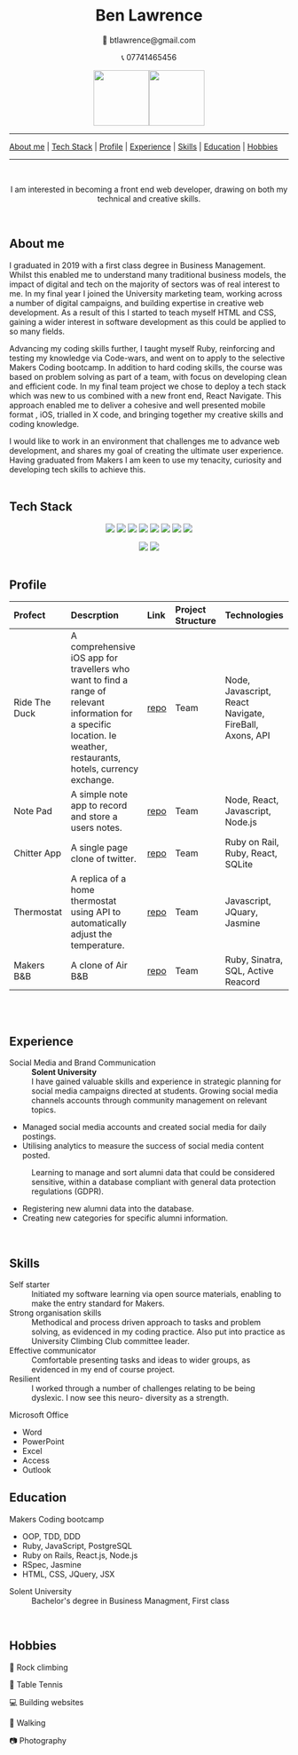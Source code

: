 <h1 align="center", font-size=40px >Ben Lawrence</h1>


<p align="center"> 📧 btlawrence@gmail.com</p>  
<p align="center"> 📞 07741465456</p>   
<p align="center"><a href="https://www.linkedin.com/in/benedictlawrence/"><img src="https://user-images.githubusercontent.com/71974361/109997928-a2d4d680-7d08-11eb-982c-15ca09a5776d.png" width=100px><img src="https://user-images.githubusercontent.com/71974361/109998317-052dd700-7d09-11eb-8300-b559bc0e437f.png" width=100px></a></p>

--- 

[About me](#About-me) | [Tech Stack](#Tech-Stack) | [Profile](#Profile) | [Experience](#Experience) | [Skills](#Skills) | [Education](#Education) | [Hobbies](#Hobbies) 
  
---
  

</br>
<p align="center">I am interested in becoming a front end web developer, drawing on both my technical and creative skills.</p> 
</br> 

<h2>About me</h2>

I graduated in 2019 with a first class degree in Business Management. Whilst this enabled me to understand many traditional business models, the impact of digital and tech on the majority of sectors was of real  interest to me. In my final year I joined the University marketing team, working across a number of digital campaigns, and  building expertise in creative web development. As a result of this I started to teach myself HTML and CSS, gaining  a wider interest in software development as this could be applied to so many fields.  

Advancing my coding skills further, I taught myself Ruby, reinforcing and testing my knowledge via Code-wars, and went on to apply to the selective Makers Coding bootcamp. In addition to hard coding skills, the course was based on problem solving as part of a team, with focus on developing clean and efficient code. In my final team project we chose to deploy a tech stack which was new to us combined with a new front end, React Navigate. This approach enabled me to deliver a cohesive and well presented mobile format , iOS, trialled in X code, and  bringing  together my creative skills and coding knowledge.     

I would like to work in an environment that challenges me to advance  web development, and shares  my goal  of creating the ultimate user experience. Having graduated from Makers I am keen to use my tenacity, curiosity and developing tech skills to achieve this. 
</br> 
</br> 
<h2>Tech Stack</h2> 

<p align="center"><img src="https://img.shields.io/badge/-Ruby-black?logo=Ruby&logoColor=red"> <img src="https://img.shields.io/badge/-JavaScript-black?logo=JavaScript&logoColor=yellow"> <img src="https://img.shields.io/badge/-HTML-black?logo=HTML5&logoColor=orange"> <img src="https://img.shields.io/badge/-CSS-black?logo=CSS3&logoColor=blue"> <img src="https://img.shields.io/badge/-React-black?logo=React&logoColor=lightblue"> <img src="https://img.shields.io/badge/-ReactNative-black?logo=React&logoColor=green"> <img src="https://img.shields.io/badge/-PostgreSQL-black?logo=PostgreSQL&logoColor=PaleTurquoise"> <img src="https://img.shields.io/badge/-SQLite-black?logo=SQLite&logoColor=lightgrey"></ p> 

<p align="center"><img src="https://img.shields.io/badge/-Node-black?logo=Node.js&logoColor=lightgreen"> <img src="https://img.shields.io/badge/-Ruby on Rails-black?logo=Ruby on Rails&logoColor=red">   
</br>
</br>
<h2>Profile</h2> 

| Profect | Descrption | Link | Project Structure | Technologies | 
| :--- | :--- | :--- | :--- | :--- | 
| Ride The Duck | A comprehensive  iOS app for travellers who want to find a range of relevant information for a specific location. Ie weather, restaurants, hotels, currency exchange. | <a href="https://github.com/Ben-glitch-cloud/RideTheDuck">repo</a> | Team | Node, Javascript, React Navigate, FireBall, Axons, API | 
| Note Pad | A simple note app to record and store a users notes. | <a href="https://github.com/Ben-glitch-cloud/notes-app>repo">repo</a> | Team | Node, React, Javascript, Node.js |  
| Chitter App | A single page  clone of twitter. | <a href="">repo</a> | Team | Ruby on Rail, Ruby, React, SQLite | 
| Thermostat | A replica of a home thermostat using API to automatically adjust the temperature. | <a href="https://github.com/Ben-glitch-cloud/Thermostat">repo</a> | Team | Javascript, JQuary, Jasmine | 
| Makers B&B | A clone of Air B&B | <a href="https://github.com/Ben-glitch-cloud/makersbnb_challenge>repo">repo</a> | Team | Ruby, Sinatra, SQL, Active Reacord | 
</br>
</br>  
<h2>Experience</h2> 

<dl>  
  <dt>Social Media and Brand Communication</dt> 
  <b><dd>Solent University</dd></b>  
  <dd>I have gained valuable skills and experience in strategic planning for social media campaigns directed at students. Growing social media         channels accounts through community management on relevant topics.</dd>
  <ul>
    <li>Managed social media accounts and created social media for daily postings.</li> 
    <li>Utilising analytics to measure the success of social media content posted.</li> 
   </ul> 
  <dd>Learning to manage and sort alumni data that could be considered sensitive, within a database compliant with general data protection regulations (GDPR).</dd> 
  <ul>
    <li>Registering new alumni data into the database.</li> 
    <li>Creating new categories for specific alumni information.</li>
  </ul>
</dl>
 
</br>
<h2>Skills</h2> 

<dl>
  <dt>Self starter</dt> 
  <dd>Initiated my software learning via open source materials, enabling to make the entry standard for Makers.</dd>    
  
  <dt>Strong organisation skills</dt> 
  <dd>Methodical and process driven approach to tasks and problem solving, as evidenced in my coding practice. Also put into practice as University Climbing Club       committee leader.</dd>  
  <dt>Effective communicator</dt>
    <dd>Comfortable presenting tasks and ideas to wider groups, as evidenced in my end of course project.</dd>  
  <dt>Resilient</dt>
    <dd>I worked through a number of challenges relating to be being dyslexic. I now see this neuro- diversity as a strength.</dd>   
</dl> 

<dl> 
 <dt>Microsoft Office</dt>  
  <ul>
    <li>Word</li> 
    <li>PowerPoint</li> 
    <li>Excel</li>  
    <li>Access</li>  
    <li>Outlook</li>  
  </ul>
</dl>

<h2>Education</h2> 

<dl> 
 <dt>Makers Coding bootcamp</dt> 
  <ul>
    <li>OOP, TDD, DDD</li>
    <li>Ruby, JavaScript, PostgreSQL</li>
    <li>Ruby on Rails, React.js, Node.js</li>
    <li>RSpec, Jasmine</li> 
    <li>HTML, CSS, JQuery, JSX</li>
 </ul>
 <dt>Solent University</dt> 
 <dd>Bachelor's degree in Business Managment, First class</dd>
<dl>
</br> 
<h2>Hobbies</h2> 

<p> 🧗 Rock climbing</p> 
<p> 🏓 Table Tennis</p>  
<p> 💻 Building websites</p> 
<p> 🥾 Walking </p> 
<p> 📷 Photography </p>
  


